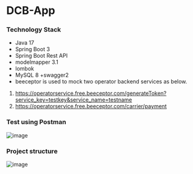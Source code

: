 # DCB-App

### Technology Stack
+ Java 17
+ Spring Boot 3
+ Spring Boot Rest API
+ modelmapper 3.1
+ lombok
+ MySQL 8
+swagger2
+ beeceptor is used to mock two operator backend services as below.
1) https://operatorservice.free.beeceptor.com/generateToken?service_key=testkey&service_name=testname
2) https://operatorservice.free.beeceptor.com/carrier/payment

### Test using Postman
![image](https://user-images.githubusercontent.com/67745525/206498556-4edec56c-d907-4483-8669-84fc45ad9068.png)

### Project structure
![image](https://user-images.githubusercontent.com/67745525/206499118-9c477682-7fb4-4e59-b8b2-4a597630b389.png)


